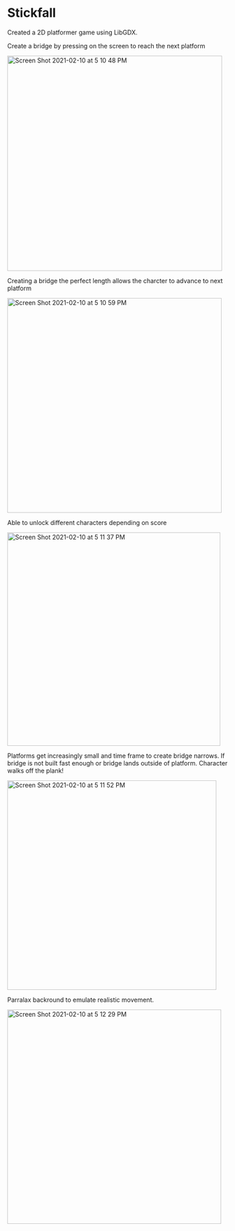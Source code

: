 # Stickfall
Created a 2D platformer game using LibGDX. 

Create a bridge by pressing on the screen to reach the next platform

<img width="491" alt="Screen Shot 2021-02-10 at 5 10 48 PM" src="https://user-images.githubusercontent.com/77026758/107825545-4c9bf580-6d51-11eb-8974-1ec62ec20c97.png">

Creating a bridge the perfect length allows the charcter to advance to next platform

<img width="490" alt="Screen Shot 2021-02-10 at 5 10 59 PM" src="https://user-images.githubusercontent.com/77026758/107825563-532a6d00-6d51-11eb-884e-ad04ebf4b6f5.png">

Able to unlock different characters depending on score

<img width="487" alt="Screen Shot 2021-02-10 at 5 11 37 PM" src="https://user-images.githubusercontent.com/77026758/107825591-5aea1180-6d51-11eb-8b8a-c4305f24ad8d.png">

Platforms get increasingly small and time frame to create bridge narrows. If bridge is not built fast enough or bridge lands outside of platform. Character walks off the plank!

<img width="478" alt="Screen Shot 2021-02-10 at 5 11 52 PM" src="https://user-images.githubusercontent.com/77026758/107825606-60475c00-6d51-11eb-9432-3adac023451c.png">

Parralax backround to emulate realistic movement. 

<img width="489" alt="Screen Shot 2021-02-10 at 5 12 29 PM" src="https://user-images.githubusercontent.com/77026758/107825617-66d5d380-6d51-11eb-98ad-e2c375fadcb8.png">
